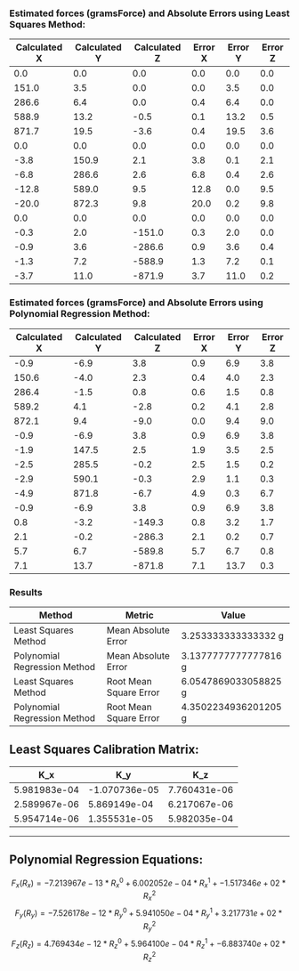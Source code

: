 ### Estimated forces (gramsForce) and Absolute Errors using Least Squares Method:
| Calculated X | Calculated Y | Calculated Z | Error X | Error Y | Error Z |
|--------------|--------------|--------------|---------|---------|---------|
| 	0.0 | 	0.0 | 	0.0 | 	0.0 | 	0.0 | 	0.0 |
| 	151.0 | 	3.5 | 	0.0 | 	0.0 | 	3.5 | 	0.0 |
| 	286.6 | 	6.4 | 	0.0 | 	0.4 | 	6.4 | 	0.0 |
| 	588.9 | 	13.2 | 	-0.5 | 	0.1 | 	13.2 | 	0.5 |
| 	871.7 | 	19.5 | 	-3.6 | 	0.4 | 	19.5 | 	3.6 |
| 	0.0 | 	0.0 | 	0.0 | 	0.0 | 	0.0 | 	0.0 |
| 	-3.8 | 	150.9 | 	2.1 | 	3.8 | 	0.1 | 	2.1 |
| 	-6.8 | 	286.6 | 	2.6 | 	6.8 | 	0.4 | 	2.6 |
| 	-12.8 | 	589.0 | 	9.5 | 	12.8 | 	0.0 | 	9.5 |
| 	-20.0 | 	872.3 | 	9.8 | 	20.0 | 	0.2 | 	9.8 |
| 	0.0 | 	0.0 | 	0.0 | 	0.0 | 	0.0 | 	0.0 |
| 	-0.3 | 	2.0 | 	-151.0 | 	0.3 | 	2.0 | 	0.0 |
| 	-0.9 | 	3.6 | 	-286.6 | 	0.9 | 	3.6 | 	0.4 |
| 	-1.3 | 	7.2 | 	-588.9 | 	1.3 | 	7.2 | 	0.1 |
| 	-3.7 | 	11.0 | 	-871.9 | 	3.7 | 	11.0 | 	0.2 |

### Estimated forces (gramsForce) and Absolute Errors using Polynomial Regression Method:
| Calculated X | Calculated Y | Calculated Z | Error  X | Error Y | Error Z |
|--------------|--------------|--------------|---------|---------|---------|
| 	-0.9 | 	-6.9 | 	3.8 | 	0.9 | 	6.9 | 	3.8 |
| 	150.6 | 	-4.0 | 	2.3 | 	0.4 | 	4.0 | 	2.3 |
| 	286.4 | 	-1.5 | 	0.8 | 	0.6 | 	1.5 | 	0.8 |
| 	589.2 | 	4.1 | 	-2.8 | 	0.2 | 	4.1 | 	2.8 |
| 	872.1 | 	9.4 | 	-9.0 | 	0.0 | 	9.4 | 	9.0 |
| 	-0.9 | 	-6.9 | 	3.8 | 	0.9 | 	6.9 | 	3.8 |
| 	-1.9 | 	147.5 | 	2.5 | 	1.9 | 	3.5 | 	2.5 |
| 	-2.5 | 	285.5 | 	-0.2 | 	2.5 | 	1.5 | 	0.2 |
| 	-2.9 | 	590.1 | 	-0.3 | 	2.9 | 	1.1 | 	0.3 |
| 	-4.9 | 	871.8 | 	-6.7 | 	4.9 | 	0.3 | 	6.7 |
| 	-0.9 | 	-6.9 | 	3.8 | 	0.9 | 	6.9 | 	3.8 |
| 	0.8 | 	-3.2 | 	-149.3 | 	0.8 | 	3.2 | 	1.7 |
| 	2.1 | 	-0.2 | 	-286.3 | 	2.1 | 	0.2 | 	0.7 |
| 	5.7 | 	6.7 | 	-589.8 | 	5.7 | 	6.7 | 	0.8 |
| 	7.1 | 	13.7 | 	-871.8 | 	7.1 | 	13.7 | 	0.3 |

### Results
| Method                              | Metric                | Value |
|-------------------------------------|-----------------------|-------|
| Least Squares Method                | Mean Absolute Error   | 3.253333333333332 g |
| Polynomial Regression Method        | Mean Absolute Error   | 3.1377777777777816 g |
| Least Squares Method                | Root Mean Square Error| 6.0547869033058825 g |
| Polynomial Regression Method        | Root Mean Square Error| 4.3502234936201205 g |
## Least Squares Calibration Matrix:
| K_x | K_y | K_z |
|-----|-----|-----|
| 5.981983e-04 | -1.070736e-05 | 7.760431e-06 |
| 2.589967e-06 | 5.869149e-04 | 6.217067e-06 |
| 5.954714e-06 | 1.355531e-05 | 5.982035e-04 |

---
## Polynomial Regression Equations:
$$ F_x(R_x) = -7.213967e-13*R_x^0 + 6.002052e-04*R_x^1 + -1.517346e+02*R_x^2 $$
$$ F_y(R_y) = -7.526178e-12*R_y^0 + 5.941050e-04*R_y^1 + 3.217731e+02*R_y^2 $$
$$ F_z(R_z) = 4.769434e-12*R_z^0 + 5.964100e-04*R_z^1 + -6.883740e+02*R_z^2 $$
